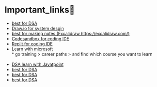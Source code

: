 # Important_links🔗
<ul>
  <li><a href="https://visualgo.net/">best for DSA</a><br></li>
  
  <li><a href="https://app.diagrams.net/">Draw.io for system desgin</a><br></li>
  
  <li><a href="https://excalidraw.com/"> best for making notes (Excalidraw https://excalidraw.com/)</a></li>
  
  <li><a href="https://codesandbox.io/">Codesandbox for coding IDE</a></li>
  <li><a href="https://replit.com/">Replit for coding IDE</a></li>
  <li><a href="https://learn.microsoft.com/en-in/training/">Learn with microsoft</a></li>
* go training > career paths > and find which course you want to learn <br><br>  
  <li> <a href="https://www.javatpoint.com/data-structure-tutorial">DSA learn with Javatpoint</a></li>
  <li><a href="https://visualgo.net/">best for DSA</a><br></li>
  <li><a href="https://visualgo.net/">best for DSA</a><br></li>
  <li><a href="https://visualgo.net/">best for DSA</a><br></li>
</ul>

